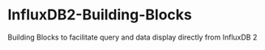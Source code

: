 # InfluxDB2-Building-Blocks
Building Blocks to facilitate query and data display directly from InfluxDB 2
